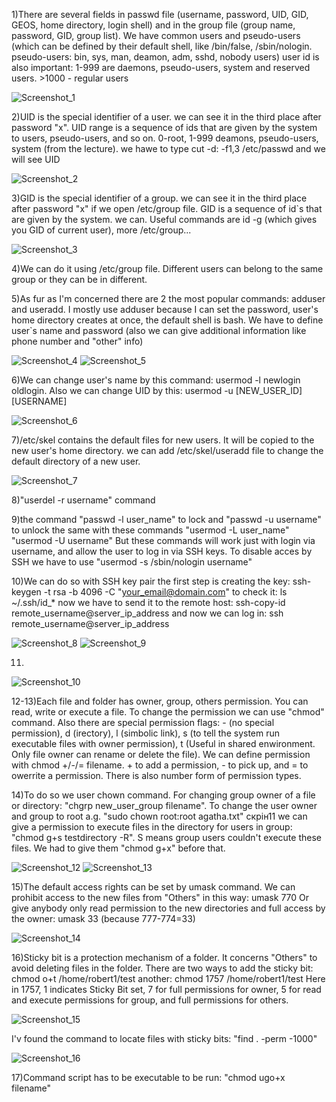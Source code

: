 1)There are several fields in passwd file (username, password, UID, GID, GEOS, home directory, login shell) and in the group file (group name, password, GID, group list). We have common users and pseudo-users (which can be defined by their default shell, like /bin/false, /sbin/nologin. pseudo-users: bin, sys, man, deamon, adm, sshd, nobody users) user id is also important: 1-999 are daemons, pseudo-users, system and reserved users. >1000 - regular users

![Screenshot_1](https://user-images.githubusercontent.com/75696130/105391520-dceb8c80-5c22-11eb-91c3-8a54141275e6.png)

2)UID is the special identifier of a user. we can see it in the third place after password "x". UID range is a sequence of ids that are given by the system to users, pseudo-users, and so on. 0-root, 1-999 deamons, pseudo-users, system (from the lecture). we hawe to type cut -d: -f1,3 /etc/passwd and we will see UID

![Screenshot_2](https://user-images.githubusercontent.com/75696130/105391562-e83eb800-5c22-11eb-98ac-1bcdfc482d9e.png)


3)GID is the special identifier of a group. we can see it in the third place after password "x" if we open /etc/group file. GID is a sequence of id`s that are given by the system. we can. Useful commands are id -g (which gives you GID of current user), more /etc/group...

![Screenshot_3](https://user-images.githubusercontent.com/75696130/105391597-ef65c600-5c22-11eb-88f7-8411e58c1050.png)

4)We can do it using /etc/group file. Different users can belong to the same group or they can be in different.

5)As fur as I'm concerned there are 2 the most popular commands: adduser and useradd. I mostly use adduser because I can set the password, user's home directory creates at once, the default shell is bash.
We have to define user`s name and password (also we can give additional information like phone number and "other" info)

![Screenshot_4](https://user-images.githubusercontent.com/75696130/105391646-fee50f00-5c22-11eb-8c35-9f23a8cba9d2.png)
![Screenshot_5](https://user-images.githubusercontent.com/75696130/105391670-05738680-5c23-11eb-807b-28afc50a9e38.png)

6)We can change user's name by this command: usermod -l newlogin oldlogin. Also we can change UID by this: usermod -u [NEW_USER_ID] [USERNAME]

![Screenshot_6](https://user-images.githubusercontent.com/75696130/105391702-102e1b80-5c23-11eb-9e21-68e5d07e5d24.png)

7)/etc/skel contains the default files for new users. It will be copied to the new user's home directory.
we can add /etc/skel/useradd file to change the default directory of a new user.

![Screenshot_7](https://user-images.githubusercontent.com/75696130/105391736-17552980-5c23-11eb-913e-62cfb6c27cb0.png)

8)"userdel -r username" command

9)the command "passwd -l user_name" to lock and "passwd -u username" to unlock the same with these commands "usermod -L user_name" "usermod -U username" But these commands will work just with login via username, and allow the user to log in via SSH keys.
To disable acces by SSH we have to use "usermod -s /sbin/nologin username"

10)We can do so with SSH key pair
the first step is creating the key:
ssh-keygen -t rsa -b 4096 -C "your_email@domain.com"
to check it:
ls ~/.ssh/id_*
now we have to send it to the remote host:
ssh-copy-id remote_username@server_ip_address
and now we can log in:
ssh remote_username@server_ip_address

![Screenshot_8](https://user-images.githubusercontent.com/75696130/105391789-26d47280-5c23-11eb-8451-919d27512993.png)
![Screenshot_9](https://user-images.githubusercontent.com/75696130/105391805-2b009000-5c23-11eb-81ad-613b35e610f5.png)

11)
![Screenshot_10](https://user-images.githubusercontent.com/75696130/105391840-318f0780-5c23-11eb-8f8f-a79e2d85eb7c.png)


12-13)Each file and folder has owner, group, others permission. You can read, write or execute a file. To change the permission we can use "chmod" command. Also there are special permission flags: - (no special permission), d (irectory), l (simbolic link), s (to tell the system run executable files with owner permission), t (Useful in shared enwironment. Only file owner can rename or delete the file). We can define permission with chmod +/-/= filename. + to add a permission, - to pick up, and = to owerrite a permission. There is also number form of permission types.

14)To do so we user chown command. For changing group owner of a file or directory: "chgrp new_user_group filename". To change the user owner and group to root a.g. "sudo chown root:root agatha.txt"
скрін11
we can give a permission to execute files in the directory for users in group: "chmod g+s testdirectory -R". S means group users couldn't execute these files. We had to give them "chmod g+x" before that.

![Screenshot_12](https://user-images.githubusercontent.com/75696130/105391889-3fdd2380-5c23-11eb-9a7e-3d1b90941021.png)
![Screenshot_13](https://user-images.githubusercontent.com/75696130/105391929-4b304f00-5c23-11eb-9927-a6b9cd13a384.png)

15)The default access rights can be set by umask command. We can prohibit access to the new files from "Others" in this way: umask 770
Or give anybody only read permission to the new directories and full access by the owner: umask 33 (because 777-774=33)

![Screenshot_14](https://user-images.githubusercontent.com/75696130/105391953-508d9980-5c23-11eb-9522-31b53805e0d5.png)

16)Sticky bit is a protection mechanism of a folder. It concerns "Others" to avoid deleting files in the folder. There are two ways to add the sticky bit: chmod o+t /home/robert1/test
another: chmod 1757 /home/robert1/test
Here in 1757, 1 indicates Sticky Bit set, 7 for full permissions for owner, 5 for read and execute permissions for group, and full permissions for others.

![Screenshot_15](https://user-images.githubusercontent.com/75696130/105391979-54b9b700-5c23-11eb-9ed9-26eb9c8fc03f.png)

I'v found the command to locate files with sticky bits: "find . -perm -1000"

![Screenshot_16](https://user-images.githubusercontent.com/75696130/105391994-597e6b00-5c23-11eb-84f7-0ee29e2c4020.png)


17)Command script has to be executable to be run:
"chmod ugo+x filename"

